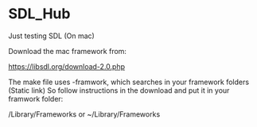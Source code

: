 # SDL_Hub

Just testing SDL (On mac)

Download the mac framework from:

https://libsdl.org/download-2.0.php

The make file uses -framwork, which searches in your framework folders (Static link)
So follow instructions in the download and put it in your framwork folder:

/Library/Frameworks
or
~/Library/Frameworks

